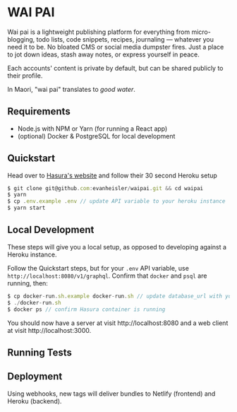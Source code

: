 # WAI PAI

Wai pai is a lightweight publishing platform for everything from micro-blogging, todo lists, code snippets, recipes, journaling — whatever you need it to be. No bloated CMS or social media dumpster fires. Just a place to jot down ideas, stash away notes, or express yourself in peace.

Each accounts' content is private by default, but can be shared publicly to their profile.

In Maori, "wai pai" translates to _good water_.

## Requirements

- Node.js with NPM or Yarn (for running a React app)
- (optional) Docker & PostgreSQL for local development

## Quickstart

Head over to [Hasura's website](https://hasura.io/) and follow their 30 second Heroku setup

```javascript
$ git clone git@github.com:evanheisler/waipai.git && cd waipai
$ yarn
$ cp .env.example .env // update API variable to your heroku instance
$ yarn start
```

## Local Development

These steps will give you a local setup, as opposed to developing against a Heroku instance.

Follow the Quickstart steps, but for your `.env` API variable, use `http://localhost:8080/v1/graphql`. Confirm that `docker` and `psql` are running, then:

```javascript
$ cp docker-run.sh.example docker-run.sh // update database_url with your name, password and database instance
$ ./docker-run.sh
$ docker ps // confirm Hasura container is running
```

You should now have a server at visit http://localhost:8080 and a web client at visit http://localhost:3000.

## Running Tests

## Deployment

Using webhooks, new tags will deliver bundles to Netlify (frontend) and Heroku (backend).
